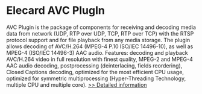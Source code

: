 # Elecard AVC PlugIn
AVC Plugin is the package of components for receiving and decoding media data from network (UDP, RTP over UDP, TCP, RTP over TCP) with the RTSP protocol support and for file playback from any media storage. The plugin allows decoding of AVC/H.264 (MPEG-4 P.10 ISO/IEC 14496-10), as well as MPEG-4 (ISO/IEC 14496-3) AAC audio.
Features: decoding and playback AVC/H.264 video in full resolution with finest quality, MPEG-2 and MPEG-4 AAC audio decoding, postprocessing (deinterlacing, fields reordering), Closed Captions decoding, optimized for the most efficient CPU usage, optimized for symmetric multiprocessing (Hyper-Threading Technology, multiple CPU and multiple core).
[>> Detailed information](https://secure.shareit.com/shareit/product.html?productid=300152455&affiliateid=200057808)
